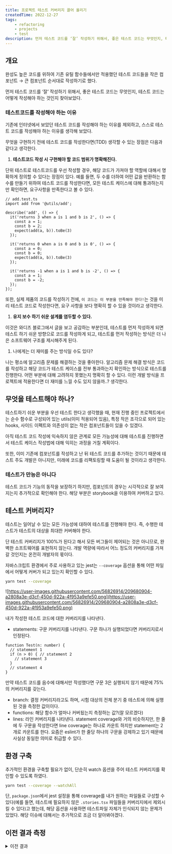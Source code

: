 ```yaml
---
title: 프로젝트 테스트 커버리지 끌어 올리기
createdTime: 2022-12-27
tags:
    - refactoring
    - projects
    - test
description: 먼저 테스트 코드를 ‘잘’ 작성하기 위해서, 좋은 테스트 코드는 무엇인지, 테스트 코드는 어떻게 작성해야 하는 것인지 찾아보았다. 기존에 인터넷에서 보았던 테스트 코드를 작성해야 하는 이유를 제외하고, 스스로 테스트 코드를 작성해야 하는 이유를 생각해 보았다.
---
```


## 개요

완성도 높은 코드를 위하여 기존 유틸 함수들에서만 적용했던 테스트 코드들을 작은 컴포넌트 → 큰 컴포넌트 순서대로 작성하기로 했다.

먼저 테스트 코드를 ‘잘’ 작성하기 위해서, 좋은 테스트 코드는 무엇인지, 테스트 코드는 어떻게 작성해야 하는 것인지 찾아보았다.

### 테스트코드를 작성해야 하는 이유

기존에 인터넷에서 보았던 테스트 코드를 작성해야 하는 이유를 제외하고, 스스로 테스트 코드를 작성해야 하는 이유를 생각해 보았다.

무엇을 구현하기 전에 테스트 코드를 작성한다면(TDD) 생각할 수 있는 장점은 다음과 같다고 생각한다.

1. **테스트코드 작성 시 구현해야 할 코드 범위가 명확해진다.**

단위 테스트로 테스트코드를 우선 작성할 경우, 해당 코드가 가져야 할 역할에 대해서 명확하게 정의할 수 있다는 장점이 있다. 예를 들면, 두 수를 더하여 어떤 값을 반환하는 함수를 만들기 위하여 테스트 코드를 작성한다면, 모든 테스트 케이스에 대해 통과하는지만 확인하면, 요구사항을 만족한다고 볼 수 있다.

```tsx
// add.test.ts
import add from '@utils/add';

describe('add', () => {
  it('returns 3 when a is 1 and b is 2', () => {
    const a = 1;
    const b = 2;
    expect(add(a, b)).toBe(3)
  });

  it('returns 0 when a is 0 and b is 0', () => {
    const a = 0;
    const b = 0;
    expect(add(a, b)).toBe(3)
  });

  it('returns -1 when a is 1 and b is -2', () => {
    const a = 1;
    const b = -2;
  });
});
```

또한, 실제 제품의 코드를 작성하기 전에, `이 코드는 이 부분을 만족해야 한다!`는 것을 미리 테스트 코드로 작성한다면, 요구 사항을 보다 명확히 할 수 있을 것이라고 생각한다.

1. **유지 보수 하기 쉬운 설계를 염두할 수 있다.**

이것은 와디즈 블로그에서 글을 보고 공감하는 부분인데, 테스트를 먼저 작성하게 되면 테스트 하기 쉬운 방향으로 코드를 작성하게 되고, 테스트를 먼저 작성하는 방식은 더 나은 소프트웨어 구조를 제시해주게 된다.

1. 나에게는 더 재미를 주는 방식일 수도 있다?

나는 평소에 알고리즘 문제를 해결하는 것을 좋아한다. 알고리즘 문제 해결 방식은 코드를 작성하고 해당 코드가 테스트 케이스를 전부 통과하는지 확인하는 방식으로 테스트를 진행한다. 어떤 부분에 대해 고려하지 못했는지 명확히 할 수 있다. 이런 개발 방식을 프로젝트에 적용한다면 더 재미를 느낄 수도 있지 않을까..? 생각한다.

## 무엇을 테스트해야 하나?

테스트하기 쉬운 부분을 우선 테스트 한다고 생각했을 때, 현재 진행 중인 프로젝트에서는 순수 함수로 구성되어 있는 utils(이미 적용되어 있음), 특정 작은 조각으로 되어 있는 hooks, 사이드 이펙트와 의존성이 없는 작은 컴포넌트들이 있을 수 있겠다.

아직 테스트 코드 작성에 익숙하지 않은 관계로 모든 가능성에 대해 테스트를 진행하면서 테스트 케이스 작성법에 대해 익히는 과정을 거칠 계획이다.

또한, 이미 기존에 컴포넌트를 작성하고 난 뒤 테스트 코드를 추가하는 것이기 때문에 테스트 주도 개발은 아니지만, 미래에 코드를 리팩토링할 때 도움이 될 것이라고 생각한다.

### 테스트가 만능은 아니다

테스트 코드가 기능의 동작을 보장하기 하지만, 컴포넌트의 경우는 시각적으로 잘 보여지는지 추가적으로 확인해야 한다. 해당 부분은 storybook을 이용하여 커버하고 있다.

## 테스트 커버리지?

테스트는 일어날 수 있는 모든 가능성에 대하여 테스트를 진행해야 한다. 즉, 수행한 테스트가 테스트의 대상을 최대한 커버해야 한다.

단 테스트 커버리지가 100%가 된다고 해서 모든 버그들이 제어되는 것은 아니므로, 완벽한 소프트웨어를 표현하지 않는다. 개발 역량에 따라서 어느 정도의 커버리지를 가져갈 것인지는 온전히 개발자의 몫이다.

자바스크립트 환경에서 주로 사용하고 있는 jest는 `--coverage` 옵션을 통해 어떤 파일에서 어떻게 커버가 되고 있는지 확인할 수 있다.

```bash
yarn test --coverage
```

![https://user-images.githubusercontent.com/56826914/209680904-a2808a3e-d3cf-450d-922a-4f953a9efe50.png](https://user-images.githubusercontent.com/56826914/209680904-a2808a3e-d3cf-450d-922a-4f953a9efe50.png)

내가 작성한 테스트 코드에 대한 커버리지를 나타낸다.

- statements: 구문 커버리지를 나타낸다. 구문 하나가 실행되었다면 커버리지로서 인정된다.

```tsx
function Test(n: number) {
  // statement 1
  if (n > 0) { // statement 2
    // statement 3
  }
  // statement 4
}
```

만약 테스트 코드를 음수에 대해서만 작성했다면 구문 3은 실행되지 않기 때문에 75%의 커버리지를 갖는다.

- branch: 결정 커버리지라고도 하며, 시험 대상의 전체 분기 중 테스트에 의해 실행된 것을 측정한 값이이다.
- functions: 해당 함수가 얼마나 커버됬는지 측정하는 값?(잘 모르겠다)
- lines: 라인 커버리지를 나타낸다. statement coverage와 거의 비슷하지만, 한 줄에 두 구문을 작성한다면 line coverage는 하나로 카운트 하지만 statement는 2개로 카운트를 한다. 요즘은 eslint가 한 줄당 하나의 구문을 강제하고 있기 때문에 사실상 동일한 의미로 취급할 수 있다.

## 환경 구축

추가적인 환경을 구축할 필요가 없이, 단순히 watch 옵션을 주어 테스트 커버리지를 확인할 수 있도록 하였다.

```bash
yarn test --coverage --watchAll
```

단, `package.json`에서 jest 설정을 통해 coverage를 내가 원하는 파일들로 구성할 수 있다(예를 들면, 테스트에 필요하지 않은 `.stories.tsx` 파일들을 커버리지에서 제외시킬 수 있다)고 했는데, 해당 옵션을 사용하면 테스트파일 자체가 인식되지 않는 문제가 있었다. 해당 이슈에 대해서는 추가적으로 조금 더 알아봐야겠다.

## 이전 결과 측정

<details>
 <summary>이전 결과</summary>
 
 ```tsx
    -------------------------------------|---------|----------|---------|---------|-------------------
    File                                 | % Stmts | % Branch | % Funcs | % Lines | Uncovered Line #s 
    -------------------------------------|---------|----------|---------|---------|-------------------
    All files                            |    6.83 |    11.21 |    6.51 |    7.07 |                   
     src                                 |       0 |        0 |       0 |       0 |                   
      App.tsx                            |       0 |      100 |       0 |       0 | 4                 
      index.tsx                          |       0 |      100 |     100 |       0 | 7-21              
      reportWebVitals.ts                 |       0 |        0 |       0 |       0 | 3-10              
     src/api                             |       0 |        0 |       0 |       0 |                   
      attendance.ts                      |       0 |        0 |       0 |       0 | 12-39             
      auth.ts                            |       0 |      100 |       0 |       0 | 5-26
      instance.ts                        |       0 |        0 |       0 |       0 | 5-35
      organization.ts                    |       0 |        0 |       0 |       0 | 10-75
      types.ts                           |       0 |        0 |       0 |       0 | 
     src/components/AuthFormTemplate     |       0 |        0 |       0 |       0 | 
      AuthFormTemplate.stories.tsx       |       0 |      100 |       0 |       0 | 20-52
      AuthFormTemplate.tsx               |       0 |        0 |       0 |       0 | 25-92
      index.ts                           |       0 |        0 |       0 |       0 | 
     src/components/Calender             |       0 |        0 |       0 |       0 | 
      Calender.tsx                       |       0 |      100 |       0 |       0 | 13-67
      CalenderHeader.tsx                 |       0 |      100 |       0 |       0 | 12-68
      CalenderInner.tsx                  |       0 |        0 |       0 |       0 | 15-117
      ColumnHeader.tsx                   |       0 |        0 |       0 |       0 | 10-69
      index.ts                           |       0 |        0 |       0 |       0 | 
     src/components/CalenderData         |       0 |        0 |       0 |       0 | 
      CalenderData.tsx                   |       0 |        0 |       0 |       0 | 3-41
      DataCell.tsx                       |       0 |        0 |       0 |       0 | 15-18
      index.ts                           |       0 |        0 |       0 |       0 | 
     src/components/Header               |       0 |        0 |       0 |       0 | 
      Header.tsx                         |       0 |        0 |       0 |       0 | 11-64
      index.ts                           |       0 |        0 |       0 |       0 | 
     src/components/MainPage             |       0 |        0 |       0 |       0 | 
      AttendanceCard.tsx                 |       0 |        0 |       0 |       0 | 14-97             
      index.ts                           |       0 |        0 |       0 |       0 | 
     src/components/OrganizationInfoPage |       0 |        0 |       0 |       0 | 
      Layout.tsx                         |       0 |      100 |     100 |       0 | 4
      Template.tsx                       |       0 |        0 |       0 |       0 | 14-88
      index.ts                           |       0 |        0 |       0 |       0 | 
     src/components/layouts              |       0 |      100 |       0 |       0 | 
      AuthFormLayout.tsx                 |       0 |      100 |     100 |       0 | 4
      GlobalLayout.tsx                   |       0 |      100 |     100 |       0 | 4
      MainPageLayout.tsx                 |       0 |      100 |       0 |       0 | 9-38
     src/components/shared/Button        |       0 |        0 |       0 |       0 | 
      ButtonBase.stories.tsx             |       0 |      100 |       0 |       0 | 13-18
      ButtonBase.tsx                     |       0 |        0 |       0 |       0 | 22-123
      LoadingButton.stories.tsx          |       0 |      100 |       0 |       0 | 15-16
      LoadingButton.tsx                  |       0 |        0 |       0 |       0 | 13-63
      index.ts                           |       0 |        0 |       0 |       0 | 
     src/components/shared/Dropdown      |       0 |        0 |       0 |       0 | 
      Dropdown.stories.tsx               |       0 |      100 |       0 |       0 | 13-30
      Dropdown.tsx                       |       0 |        0 |       0 |       0 | 22-104
      DropdownItem.tsx                   |       0 |      100 |       0 |       0 | 10-16
      DropdownMenu.tsx                   |       0 |      100 |       0 |       0 | 16-40
      index.ts                           |       0 |        0 |       0 |       0 | 
     src/components/shared/Headings      |       0 |        0 |       0 |       0 | 
      Headings.tsx                       |       0 |        0 |       0 |       0 | 12-78
      index.ts                           |       0 |        0 |       0 |       0 | 
     src/components/shared/Input         |       0 |        0 |       0 |       0 | 
      Input.stories.tsx                  |       0 |      100 |       0 |       0 | 17-30
      Input.tsx                          |       0 |        0 |       0 |       0 | 16-86
      index.ts                           |       0 |        0 |       0 |       0 | 
     src/components/shared/Modal         |       0 |        0 |       0 |       0 | 
      Modal.stories.tsx                  |       0 |      100 |       0 |       0 | 12-13
      Modal.tsx                          |       0 |        0 |       0 |       0 | 13-55
      index.ts                           |       0 |        0 |       0 |       0 | 
     src/components/shared/NavigationBar |       0 |      100 |       0 |       0 | 
      NavigationBar.stories.tsx          |       0 |      100 |       0 |       0 | 8-17
      NavigationBar.tsx                  |       0 |      100 |       0 |       0 | 10-32
      index.ts                           |       0 |        0 |       0 |       0 | 
     src/components/shared/Paragraph     |       0 |      100 |       0 |       0 | 
      Paragraph.stories.tsx              |       0 |      100 |       0 |       0 | 9-22
      Paragraph.ts                       |       0 |      100 |     100 |       0 | 3
      index.ts                           |       0 |        0 |       0 |       0 | 
     src/components/shared/Select        |       0 |        0 |       0 |       0 | 
      ArrowDown.tsx                      |       0 |      100 |       0 |       0 | 2-3
      Select.tsx                         |       0 |        0 |       0 |       0 | 16-52
      index.ts                           |       0 |        0 |       0 |       0 | 
     src/components/shared/Spinner       |       0 |        0 |       0 |       0 | 
      Spinner.stories.tsx                |       0 |      100 |       0 |       0 | 14-15             
      Spinner.tsx                        |       0 |        0 |       0 |       0 | 8-19
      index.ts                           |       0 |        0 |       0 |       0 | 
     src/contexts                        |       0 |      100 |       0 |       0 | 
      AttendanceProvider.tsx             |       0 |      100 |       0 |       0 | 9-30
      index.ts                           |       0 |        0 |       0 |       0 | 
     src/factory/Calender                |       0 |        0 |       0 |       0 | 
      Caldender.ts                       |       0 |        0 |       0 |       0 | 5-55
      Day.ts                             |       0 |      100 |       0 |       0 | 13-16
      Week.ts                            |       0 |      100 |       0 |       0 | 10-11
      index.ts                           |       0 |        0 |       0 |       0 | 
     src/hooks/shared                    |       0 |        0 |       0 |       0 | 
      useClickAway.ts                    |       0 |        0 |       0 |       0 | 3-31
      useFetch.ts                        |       0 |      100 |       0 |       0 | 6-29
      useForm.ts                         |       0 |        0 |       0 |       0 | 27-81
      useInterval.ts                     |       0 |        0 |       0 |       0 | 6-23
      useLoading.ts                      |       0 |      100 |       0 |       0 | 4-16
     src/hooks/useAttendance             |       0 |        0 |       0 |       0 | 
      index.ts                           |       0 |        0 |       0 |       0 | 
      useAttendance.helper.ts            |       0 |        0 |       0 |       0 | 8-36
      useAttendance.ts                   |       0 |      100 |       0 |       0 | 23-60
     src/hooks/useCalender               |       0 |        0 |       0 |       0 | 
      index.ts                           |       0 |        0 |       0 |       0 | 
      useCalender.helper.ts              |       0 |      100 |       0 |       0 | 2-3
      useCalender.ts                     |       0 |        0 |       0 |       0 | 6-39
     src/hooks/useOrganization           |       0 |        0 |       0 |       0 | 
      index.ts                           |       0 |        0 |       0 |       0 | 
      useOrganization.helper.ts          |       0 |      100 |       0 |       0 | 5-17
      useOrganization.ts                 |       0 |        0 |       0 |       0 | 14-48
     src/hooks/useTimer                  |       0 |      100 |       0 |       0 | 
      index.ts                           |       0 |        0 |       0 |       0 | 
      useTimer.ts                        |       0 |      100 |       0 |       0 | 11-18
     src/pages                           |       0 |        0 |       0 |       0 | 
      GroupCreatePage.tsx                |       0 |        0 |       0 |       0 | 12-91
      MainPage.tsx                       |       0 |      100 |       0 |       0 | 8-9
      NotFoundPage.tsx                   |       0 |      100 |       0 |       0 | 4-8
      OrganizationInfoPage.tsx           |       0 |      100 |       0 |       0 | 5-6
      SigninPage.tsx                     |       0 |      100 |       0 |       0 | 11-41
      SignupPage.tsx                     |       0 |        0 |       0 |       0 | 10-51
     src/routes                          |       0 |        0 |       0 |       0 | 
      Protected.tsx                      |       0 |        0 |       0 |       0 | 5-27              
      index.ts                           |       0 |        0 |       0 |       0 | 
      router.tsx                         |       0 |      100 |       0 |       0 | 10-11
     src/themes                          |       0 |      100 |     100 |       0 | 
      breakpoints.ts                     |       0 |      100 |     100 |       0 | 3
      colors.ts                          |       0 |      100 |     100 |       0 | 1
      fontSizes.ts                       |       0 |      100 |     100 |       0 | 7
      headings.ts                        |       0 |      100 |     100 |       0 | 15
      shadows.ts                         |       0 |      100 |     100 |       0 | 5
     src/utils                           |   45.13 |    32.46 |      56 |   45.13 | 
      bisect.ts                          |     100 |      100 |     100 |     100 | 
      colorSelector.ts                   |       0 |        0 |       0 |       0 | 4-102
      dateFormat.ts                      |      80 |    35.71 |      90 |      80 | 88-96
      parse.ts                           |     100 |      100 |     100 |     100 | 
      storage.ts                         |       0 |        0 |       0 |       0 | 14-37
    -------------------------------------|---------|----------|---------|---------|-------------------
    ```

</details>


이 결과를 토대로 components/shared, hooks/shared에 대한 테스트 커버리지를 우선적으로 확보하는 것을 목표로 한다.

## 개선 과정

우선 shared 컴포넌트에 대하여 테스트 코드를 작성하기로 한다. 우선 컴포넌트를 작성한 다음에 테스트 코드를 작성하는 것이기 때문에 TDD는 아니지만, 추후 리팩토링 시 해당 스펙을 만족하는데 있어서 자유롭게 코드를 작성할 수 있을 것이라고 생각하여 시도해 보았다.

우선 작성한 코드는 Button, LoadingButton 및 Dropdown 컴포넌트에 대한 테스트 코드이다. 이 중, 테스트를 하면서 실제로 사용성을 개선한 경험이 있는 Dropdown 컴포넌트에 대해서 조금 더 자세히 공유하고자 한다.

### Dropdown 컴포넌트

우선 Dropdown 컴포넌트의 테스트 코드를 작성하기 위하여 Dropdown 컴포넌트가 가져야 할 조건에 대하여 생각해 보았다.

1. Dropdown 컴포넌트는 기본 상태에서 아이템을 렌더링하지 않아야 한다.
2. Button 형식으로 된 trigger를 클릭할 때 아이템이 있다면 화면에 보여져야 한다. 또한 trigger를 한번 더 클릭하면 다시 아이템이 화면에 보이지 않아야 한다.
3. Input 형식으로 된 trigger에 텍스트를 입력하고 item이 존재한다면 화면에 보여져야 한다.
4. Input 형식으로 된 trigger에 텍스트가 없다면 item이 화면에 보이지 않아야 한다.
5. Input 형식으로 된 trigger를 focus할 때 item이 존재한다면 화면에 보여져야 한다.
6. Input 형식으로 된 trigger를 blur할 때 item이 화면에 보이지 않아야 한다.

여기에 맞춰서 테스트 코드를 작성해 보기로 한다.

```tsx
import { render, screen, fireEvent } from '@testing-library/react';
import Dropdown from './Dropdown';
import type { Item } from './Dropdown';

describe('Dropdown Test', () => {
  const items: Item[] = [
    { key: '1', value: 'DropdownItem1' },
    { key: '2', value: 'DropdownItem2' },
    { key: '3', value: 'DropdownItem3' },
    { key: '4', value: 'DropdownItem4' },
  ];

  // ...생
  // when click trigger(Button), render DropdownItem
  test('render items if click trigger(Button)', () => {
    const clickEvent = jest.fn();
    const trigger = <button>trigger</button>;

    render(<Dropdown items={items} trigger={trigger} />);

    const button = screen.getByRole('button');

    fireEvent.click(button, clickEvent);

    items.forEach((item) =>
      expect(screen.queryByText(item.value as string)).not.toBeNull()
    );

    fireEvent.click(button, clickEvent);

    items.forEach((item) =>
      expect(screen.queryByText(item.value as string)).toBeNull()
    );
  });

  // when type something in the input, render DropdownItem
  test('render items when something changed in the input', () => {
    const trigger = <input placeholder="write something" />;

    render(
      <Dropdown items={items} trigger={trigger} onClickItem={() => jest.fn()} />
    );

    const input = screen.getByPlaceholderText('write something');

    fireEvent.change(input, {
      target: { value: 'input' },
    });

    items.forEach((item) =>
      expect(screen.queryByText(item.value as string)).not.toBeNull()
    );

    fireEvent.change(input, {
      target: { value: ' ' },
    });

    items.forEach((item) =>
      expect(screen.queryByText(item.value as string)).toBeNull()
    );
  });

  // when item exists, show dropdown item when focus on input although there are no texts in the trigger
  test('when item exists, show dropdown item when focus on input although there are no texts in the trigger', () => {
    const trigger = <input placeholder="write something" />;

    render(
      <Dropdown items={items} trigger={trigger} onClickItem={() => jest.fn()} />
    );

    const input = screen.getByPlaceholderText('write something');
    fireEvent.focus(input);

    items.forEach((item) =>
      expect(screen.queryByText(item.value as string)).not.toBeNull()
    );

    fireEvent.blur(input);

    items.forEach((item) =>
      expect(screen.queryByText(item.value as string)).toBeNull()
    );
  });

  // when click item, dropdown expect to be closed
  test('when click DropdownItem, Dropdown expect to be closed', () => {
    const trigger = <button>trigger</button>;

    render(<Dropdown items={items} trigger={trigger} />);

    const button = screen.getByRole('button');
    fireEvent.click(button);

    const dropdownItem = screen.getByText(items[0].value as string);

    fireEvent.click(dropdownItem);

    items.forEach((item) =>
      expect(screen.queryByText(item.value as string)).toBeNull()
    );
  });

  // when click away from dropdown, expect to be closed
  test('when click away from dropdown, expect to be closed', () => {
    const trigger = <button>trigger</button>;

    render(
      <div>
        <div>click outside</div>
        <Dropdown items={items} trigger={trigger} />
      </div>
    );

    // open DropdownItems
    const button = screen.getByText('trigger');
    fireEvent.click(button);

    // close
    const clickOutSideButton = screen.getByText('click outside');
    fireEvent.mouseDown(clickOutSideButton);

    items.forEach((item) =>
      expect(screen.queryByText(item.value as string)).toBeNull()
    );
  });
});
```

Dropdown 컴포넌트를 사용하면서 발생할 수 있는 모든 케이스에 대하여 코드를 작성하고 테스트를 진행하였다.

테스트 코드를 작성하면서 알게된 것은, 6번의 blur 이벤트가 발생 시 테스트를 작성한 뒤 확인한 결과 해당 테스트를 통과하지 못하는 것을 확인하였다. 기존 컴포넌트에서 blur 처리를 해주지 않은 사실을 확인할 수 있었고, 이를 통해 테스트코드를 통과하도록 수정해줄 수 있었다.

## 개선 후 측정

![https://user-images.githubusercontent.com/56826914/210237899-260a938a-f1f5-40b7-8654-4e2475a35b8f.png](https://user-images.githubusercontent.com/56826914/210237899-260a938a-f1f5-40b7-8654-4e2475a35b8f.png)

Dropdown 컴포넌트의 라인 커버리지를 80%까지 끌어올릴 수 있었다. 100% 라인 커버리지를 맞출 수는 없었다. 이유는 내부에 상태를 전달하는 함수에 대하여 테스트를 진행할 수가 없었기 때문이다. 해당 부분을 제외하고 대부분의 경우에 대하여 테스트를 진행할 수 있었다.

![https://user-images.githubusercontent.com/56826914/210238077-0301aa7b-b4d3-4d45-8b5e-e4173b0c7cba.png](https://user-images.githubusercontent.com/56826914/210238077-0301aa7b-b4d3-4d45-8b5e-e4173b0c7cba.png)

`Dropdown`컴포넌트에 대하여 테스트를 진행하고 하위 컴포넌트에 대해서는 테스트코드를 작성하지 않았지만, 모든 부분에 대하여 커버가 된 것을 확인할 수 있었다.

## 느낀 점

### 컴포넌트 테스트가 필요한가?

Button, LoadingButton, Dropdown 컴포넌트에 대하여 테스트코드를 작성해보았는데, Dropdown은 여러 컴포넌트들의 조합으로 이루어져있고, 여러 조건에 따른 렌더링 차이가 많기 때문에 테스트코드를 작성하는 수고 대비 많은 이익을 볼 수 있었다. 실제로 테스트 코드를 작성하면서 요구사항을 완벽하게 맞추지 못했다는 사실을 알았고, 이에 대하여 컴포넌트 코드를 수정할 수 있었다.

그러나 Button, LoadingButton 같은 경우는 단일 컴포넌트로 구성되어 있고, 조건 변화에 따른 테스트를 구현하는 것이 쉽지 않을 뿐더러 크게 의미가 있어 보이지 않았다. 

**의미 없는 테스트 커버리지**

테스트 커버리지를 올려보자!라는 마음에 prop 변경에 따른 버튼 사이즈 변화 역시 테스트코드로 작성하였다. 그런데 굳이 잘 동작하는지 확인하는 과정을 테스트 코드로 작성해야 했을까라는 생각이 든다.

또한, 이런 컴포넌트들은 중요한 것이 다른 컴포넌트와 함께 있을 때 레이아웃이 깨지냐, 깨지지 않느냐가 굉장히 중요하다고 생각한다. 그러나 이러한 부분은 작성했던 테스트 코드 내에서는 테스트할 수 있는 방법이 없었다(있을 수도 있으나 확인하지는 못했다).

이런 컴포넌트들은 storybook을 통해 실시간으로 확인할 수 있으며, 심지어는 이벤트도 부여하여 확인이 가능하다. 또한 작성자가 컴포넌트에 필요한 prop을 화면 수준에서 토글 버튼, 또는 라디오 버튼등을 통해 제어하여 실시간으로 변화를 확인하는 것이 가능하다.

또한 UI 변경에 의해 이러한 컴포넌트들은 너무나도 쉽게 스펙 변경이 발생한다. 이러한 스펙 변경에 대비하여 그에 맞는 테스트 코드를 작성하고 레이아웃까지 확인을 하는 것보다는, storybook을 통해 한 눈에 컴포넌트를 관리하고 동작 여부를 확인하는 것이 시간 절약을 할 수 있는 방법이지 않을까?

### **복잡한 form 또는 컴포넌트 등에서는 유용할 것 같다**

작은 단위의 컴포넌트에서는 별로 유용하다고 생각하지 않았지만, 복잡한 form 또는 컴포넌트에 대하여 테스트하는 것은 굉장히 유용할 듯 했다. 

위에서 작성했던 Dropdown 테스트 코드를 통해서 storybook을 통해 완벽하게 잡아낼 수 없었던 요구사항을 테스트 코드 작성을 통해 조금 더 다듬을 수 있었다.

특히 form을 테스트 하는데 있어서 굉장히 유용할 것 같다. 값을 입력하고, 해당 값에 따라 어떤 함수를 호출해야 하는지까지 테스트가 가능한 것을 확인할 수 있었고, [**해당 함수가 호출될 때 상태의 조건까지도 함께 테스트를 진행할 수가 있다.**](https://ui.toast.com/posts/ko_20210630)

### 숫자에 집착하지 말자

단순히 보여주기용 테스트 커버리지 올리기는 현재로서는 큰 의미가 없는 듯하다. 테스트 코드를 작성하는 수고에 비해서 실제로 얻은 것은 크지 않았다. 

특히, 테스트 커버리지를 올리기 위해서 모든 prop에 대한 테스트 코드를 작성하는 방식(forEach 구문으로 한번에 작성하긴 했으나, 스타일을 테스트하는 행위 자체가 큰 의미가 없다고 생각한다)은 굉장히 비효율적임을 느꼈다. 수치적으로 보여지는 성과가 존재하긴 하지만, 실제 내용을 봤을 때 오히려 리팩토링을 어렵게 만드는 행위가 될 수 있다고 생각한다.

### 미흡한 점

우선 테스트 코드를 작성하는 방식에 대하여 아직 미흡한 부분이 있기 때문에 중복되는 코드가 많다. 온라인에서 자료들을 찾아 보니, [이렇게 선언적으로 작성할 수 있는 방법도 많이 이용되는 듯 하다](https://ui.toast.com/posts/ko_20210630). 확실히 기존에 내가 작성했던 코드에 비해서 보다 깔끔하고 한 눈에 어떤 것을 테스트하는 코드인지 한 눈에 보기 편하다. 테스트 코드를 작성하는데 있어서도 보다 선언적으로 작성할 수 있는 연습을 해야겠다.

## 앞으로 방향

유틸 함수들에 대하여 테스트 코드를 작성하는 것을 제외하고, 컴포넌트단에서 테스트를 도입한 것은 처음이다. 아직은 사용 방법이 미숙하여 많은 부분에 테스트를 도입하지 못했지만, 공부를 통해 보다 큰 컴포넌트 또는 페이지를 테스트를 진행해볼 예정이다.

## 출처

[When you run jest --coverage, what does the Branches column do/mean?](https://stackoverflow.com/questions/49843670/when-you-run-jest-coverage-what-does-the-branches-column-do-mean)

[1. 테스트하기 좋은 코드 - 테스트하기 어려운 코드](https://jojoldu.tistory.com/674)

[테스트 코드 한 줄을 작성하기까지의 고난](https://tech.kakao.com/2021/11/08/test-code/)

[프론트엔드 개발자의 TDD 적응하기 - 와디즈 테크 블로그](https://blog.wadiz.kr/%ED%94%84%EB%A1%A0%ED%8A%B8%EC%97%94%EB%93%9C-%EA%B0%9C%EB%B0%9C%EC%9E%90%EC%9D%98-tdd-%EC%A0%81%EC%9D%91%ED%95%98%EA%B8%B0/)

[프론트엔드에서 테스트코드 짜기 | Kooku's log](https://kooku0.github.io/blog/%ED%94%84%EB%A1%A0%ED%8A%B8%EC%97%94%EB%93%9C%EC%97%90%EC%84%9C-%ED%85%8C%EC%8A%A4%ED%8A%B8%EC%BD%94%EB%93%9C%20%EC%A7%9C%EA%B8%B0/)

[구조적 커버리지(Coverage)의 정의와 종류](https://m.blog.naver.com/suresofttech/221833396343)

[React Testing Library를 이용한 선언적이고 확장 가능한 테스트](https://ui.toast.com/posts/ko_20210630)

[[Testing] 1. 프론트엔드, 무엇을 테스트 할 것인가](https://jbee.io/react/testing-1-react-testing/)